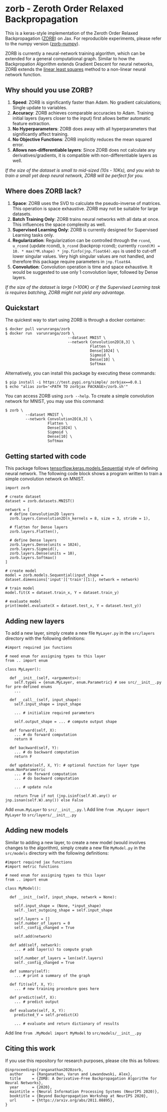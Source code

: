 # zorb - Zeroth Order Relaxed Backpropagation

This is a keras-style implementation of the Zeroth Order Relaxed Backpropagation ([ZORB](arxiv.org/abs/2011.08895)) on Jax. For reproducible experiments, please refer to the numpy version ([zorb-numpy](https://github.com/varunranga/zorb-numpy)).

ZORB is currently a neural-network training algorithm, which can be extended for a general computational graph.
Similar to how the Backpropation Algorithm extends Gradient Descent for neural networks, ZORB extends the [linear least squares](https://en.wikipedia.org/wiki/Linear_least_squares) method to a non-linear neural network function. 

## Why should you use ZORB?


1.   **Speed**: ZORB is significantly faster than Adam. No gradient calculations; Single update to variables.
2.   **Accuracy**: ZORB achieves comparable accuracies to Adam. Training initial layers (layers closer to the input) first allows better automatic feature extraction.
3.   **No Hyperparameters**: ZORB does away with all hyperparameters that significantly affect training.
4.   **No Objective Functions**: ZORB implicitly reduces the mean squared error.
5.   **Allows non-differentiable layers**: Since ZORB does not calculate any derivatives/gradients, it is compatible with non-differentiable layers as well.

*If the size of the dataset is small to mid-sized (10s - 10Ks), and you wish to train a small yet deep neural network, ZORB will be perfect for you.*

## Where does ZORB lack?

1.   **Space**: ZORB uses the SVD to calculate the pseudo-inverse of matrices. This operation is space exhaustive. ZORB may not be suitable for large datasets.
2.   **Batch Training Only**: ZORB trains neural networks with all data at once. This influences the space complexity as well.
3.   **Supervised Learning Only**: ZORB is currently designed for Supervised Learning tasks only.
4.   **Regularization**: Regularization can be controlled through the ```rcond```, ```u_rcond``` (update rcond), ```b_rcond``` (backprop rcond); currently ```rcond(M) = 10. * max(*M.shape) * jnp.finfo(jnp.float64).eps``` is used to cut-off lower singular values. Very high singular values are not handled, and therefore this package require parameters in ```jnp.float64```.
5.   **Convolution**: Convolution operation is time and space exhaustive. It would be suggested to use only 1 convolution layer, followed by Dense layers.

*If the size of the dataset is large (>100K) or if the Supervised Learning task is requires batching, ZORB might not yield any advantage.*

## Quickstart

The quickest way to start using ZORB is through a docker container:

```
$ docker pull varunranga/zorb
$ docker run  varunranga/zorb \
                      		--dataset MNIST \
                      		--network Convolution2D[8,3] \
                               		  Flatten \
                                	  Dense[1024] \
                                	  Sigmoid \ 
                                	  Dense[10] \
                                	  Softmax
```

Alternatively, you can install this package by executing these commands:

```
$ pip install -i https://test.pypi.org/simple/ zorbjax==0.0.1
$ echo "alias zorb='<PATH TO zorbjax PACKAGE>/zorb.sh'"
```

You can access ZORB using ```zorb --help```. To create a simple convolution network for MNIST, you may use this command:
```
$ zorb \
         --dataset MNIST \
         --network Convolution2D[8,3] \
                   Flatten \
                   Dense[1024] \
                   Sigmoid \ 
                   Dense[10] \ 
                   Softmax
```

## Getting started with code

This package follows [tensorflow.keras.models.Sequential](https://keras.io/guides/sequential_model/) style of defining neural network. The following code block shows a program written to train a simple convolution network on MNIST.

```
import zorb

# create dataset
dataset = zorb.datasets.MNIST()

network = [
  # define Convolution2D layers
  zorb.layers.Convolution2D(n_kernels = 8, size = 3, stride = 1),

  # flatten for Dense layers
  zorb.layers.Flatten(),

  # define Dense layers
  zorb.layers.Dense(units = 1024), 
  zorb.layers.Sigmoid(),
  zorb.layers.Dense(units = 10), 
  zorb.layers.Softmax()
]

# create model
model = zorb.models.Sequential(input_shape = dataset.dimensions['input']['train'][1:], network = network)

# train model
model.fit(X = dataset.train_x, Y = dataset.train_y)

# evaluate model
print(model.evaluate(X = dataset.test_x, Y = dataset.test_y))
```

## Adding new layers

To add a new layer, simply create a new file ```MyLayer.py``` in the ```src/layers``` directory with the following definitions:

```
#import required jax functions

# need enum for assigning types to this layer
from .. import enum

class MyLayer():

  def __init__(self, <arguments>):
    self.types = {enum.MyLayer, enum.Parametric} # see src/__init__.py for pre-defined enums
    ...

  def __call__(self, input_shape):
    self.input_shape = input_shape
   
    ... # initialize required parameters
    
    self.output_shape = ... # compute output shape

  def forward(self, X):
    ... # do forward computation
    return H
  
  def backward(self, Y):
    ... # do backward computation
    return F
  
  def update(self, X, Y): # optional function for layer type enum.NonParametric
    ... # do forward computation
    ... # do backward computation

    ... # update rule

    return True if not (jnp.isinf(self.W).any() or jnp.isnan(self.W).any()) else False
```

Add ```enum.MyLayer``` to ```src/__init__.py```. \\
Add line ```from .MyLayer import MyLayer``` to ```src/layers/__init__.py```

## Adding new models

Similar to adding a new layer, to create a new model (would involves changes to the algorithm), simply create a new file ```MyModel.py``` in the ```src/models``` directory with the following definitions:

```
#import required jax functions
#import metric functions

# need enum for assigning types to this layer
from .. import enum

class MyModel():

  def __init__(self, input_shape, network = None):
		
    self.input_shape = (None, *input_shape)
    self._last_outgoing_shape = self.input_shape

    self.layers = []
    self.number_of_layers = 0
    self._config_changed = True

    self.add(network)

  def add(self, network):
    ... # add layer(s) to compute graph

    self.number_of_layers = len(self.layers)
    self._config_changed = True

  def summary(self):
    ... # print a summary of the graph
  
  def fit(self, X, Y):
    ... # new training procedure goes here
  
  def predict(self, X):
    ... # predict output
  
  def evaluate(self, X, Y):
    predicted_Y = self.predict(X)

    ... # evaluate and return dictionary of results
```

Add line ```from .MyModel import MyModel``` to ```src/models/__init__.py```

## Citing this work

If you use this repository for research purposes, please cite this as follows:

```
@inproceedings{ranganathan2020zorb,
  author    = {Ranganathan, Varun and Lewandowski, Alex},
  title     = {ZORB: A Derivative-Free Backpropagation Algorithm for Neural Networks},
  year      = {2020},
  maintitle = {Neural Information Processing Systems (NeurIPS 2020)},
  booktitle = {Beyond Backpropagation Workshop at NeurIPS 2020},
  url       = {https://arxiv.org/abs/2011.08895},
}
```
